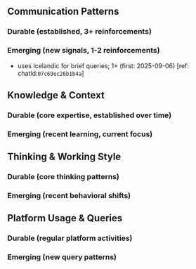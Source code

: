 ## Communication Patterns
### Durable (established, 3+ reinforcements)

### Emerging (new signals, 1-2 reinforcements)
- uses Icelandic for brief queries; 1× (first: 2025-09-06) [ref: chatId:`07c69ec26b1b4a`]

## Knowledge & Context
### Durable (core expertise, established over time)

### Emerging (recent learning, current focus)

## Thinking & Working Style
### Durable (core thinking patterns)

### Emerging (recent behavioral shifts)

## Platform Usage & Queries
### Durable (regular platform activities)

### Emerging (new query patterns)
